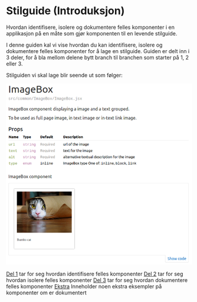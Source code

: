 # Stilguide (Introduksjon)
Hvordan identifisere, isolere og dokumentere felles komponenter i en applikasjon på en måte som gjør komponenten til en
levende stilguide.

I denne guiden kal vi vise hvordan du kan identifisere, isolere og dokumentere felles komponenter for å lage en
stilguide. Guiden er delt inn i 3 deler, for å bla mellom delene bytt branch til branchen som starter på 1, 2 eller 3.

Stilguiden vi skal lage blir seende ut som følger:

![ImageBox components][style-guide-w-exampels]

[Del 1][1] tar for seg hvordan identifisere felles komponenter
[Del 2][2] tar for seg hvordan isolere felles komponenter
[Del 3][3] tar for seg hvordan dokumentere felles komponenter
[Ekstra][4] Inneholder noen ekstra eksempler på komponenter om er dokumentert

[style-guide-w-exampels]: ./img/style-guide-w-exampels.png

[1]: https://github.com/DagF/it2810-tutorial/blob/1-identify/README.md
[2]: https://github.com/DagF/it2810-tutorial/blob/2-extract/README.md
[3]: https://github.com/DagF/it2810-tutorial/blob/3-document/README.md
[4]: https://github.com/DagF/it2810-tutorial/tree/form_component



